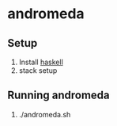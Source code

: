 # andromeda

## Setup

1.   Install [haskell](https://docs.haskellstack.org/en/stable/README/#how-to-install)
2.   stack setup

## Running andromeda
1.   ./andromeda.sh
